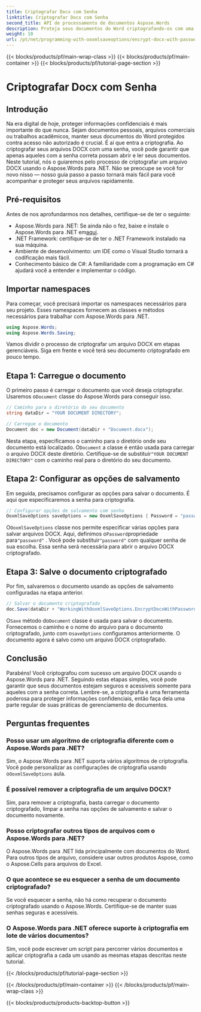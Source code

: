 ```yaml
---
title: Criptografar Docx com Senha
linktitle: Criptografar Docx com Senha
second_title: API de processamento de documentos Aspose.Words
description: Proteja seus documentos do Word criptografando-os com uma senha usando o Aspose.Words para .NET. Siga nosso guia passo a passo para proteger suas informações confidenciais.
weight: 10
url: /pt/net/programming-with-ooxmlsaveoptions/encrypt-docx-with-password/
---
```


{{< blocks/products/pf/main-wrap-class >}}
{{< blocks/products/pf/main-container >}}
{{< blocks/products/pf/tutorial-page-section >}}

# Criptografar Docx com Senha

## Introdução

Na era digital de hoje, proteger informações confidenciais é mais importante do que nunca. Sejam documentos pessoais, arquivos comerciais ou trabalhos acadêmicos, manter seus documentos do Word protegidos contra acesso não autorizado é crucial. É aí que entra a criptografia. Ao criptografar seus arquivos DOCX com uma senha, você pode garantir que apenas aqueles com a senha correta possam abrir e ler seus documentos. Neste tutorial, nós o guiaremos pelo processo de criptografar um arquivo DOCX usando o Aspose.Words para .NET. Não se preocupe se você for novo nisso — nosso guia passo a passo tornará mais fácil para você acompanhar e proteger seus arquivos rapidamente.

## Pré-requisitos

Antes de nos aprofundarmos nos detalhes, certifique-se de ter o seguinte:

-  Aspose.Words para .NET: Se ainda não o fez, baixe e instale o Aspose.Words para .NET em[aqui](https://releases.aspose.com/words/net/).
- .NET Framework: certifique-se de ter o .NET Framework instalado na sua máquina.
- Ambiente de desenvolvimento: um IDE como o Visual Studio tornará a codificação mais fácil.
- Conhecimento básico de C#: A familiaridade com a programação em C# ajudará você a entender e implementar o código.

## Importar namespaces

Para começar, você precisará importar os namespaces necessários para seu projeto. Esses namespaces fornecem as classes e métodos necessários para trabalhar com Aspose.Words para .NET.

```csharp
using Aspose.Words;
using Aspose.Words.Saving;
```

Vamos dividir o processo de criptografar um arquivo DOCX em etapas gerenciáveis. Siga em frente e você terá seu documento criptografado em pouco tempo.

## Etapa 1: Carregue o documento

 O primeiro passo é carregar o documento que você deseja criptografar. Usaremos o`Document` classe do Aspose.Words para conseguir isso.

```csharp
// Caminho para o diretório do seu documento
string dataDir = "YOUR DOCUMENT DIRECTORY";  

// Carregue o documento
Document doc = new Document(dataDir + "Document.docx");
```

 Nesta etapa, especificamos o caminho para o diretório onde seu documento está localizado. O`Document` a classe é então usada para carregar o arquivo DOCX deste diretório. Certifique-se de substituir`"YOUR DOCUMENT DIRECTORY"` com o caminho real para o diretório do seu documento.

## Etapa 2: Configurar as opções de salvamento

Em seguida, precisamos configurar as opções para salvar o documento. É aqui que especificaremos a senha para criptografia.

```csharp
// Configurar opções de salvamento com senha
OoxmlSaveOptions saveOptions = new OoxmlSaveOptions { Password = "password" };
```

 O`OoxmlSaveOptions` classe nos permite especificar várias opções para salvar arquivos DOCX. Aqui, definimos o`Password`propriedade para`"password"` . Você pode substituir`"password"` com qualquer senha de sua escolha. Essa senha será necessária para abrir o arquivo DOCX criptografado.

## Etapa 3: Salve o documento criptografado

Por fim, salvaremos o documento usando as opções de salvamento configuradas na etapa anterior.

```csharp
// Salvar o documento criptografado
doc.Save(dataDir + "WorkingWithOoxmlSaveOptions.EncryptDocxWithPassword.docx", saveOptions);
```

 O`Save` método do`Document` classe é usada para salvar o documento. Fornecemos o caminho e o nome do arquivo para o documento criptografado, junto com o`saveOptions` configuramos anteriormente. O documento agora é salvo como um arquivo DOCX criptografado.

## Conclusão

Parabéns! Você criptografou com sucesso um arquivo DOCX usando o Aspose.Words para .NET. Seguindo estas etapas simples, você pode garantir que seus documentos estejam seguros e acessíveis somente para aqueles com a senha correta. Lembre-se, a criptografia é uma ferramenta poderosa para proteger informações confidenciais, então faça dela uma parte regular de suas práticas de gerenciamento de documentos.

## Perguntas frequentes

### Posso usar um algoritmo de criptografia diferente com o Aspose.Words para .NET?

Sim, o Aspose.Words para .NET suporta vários algoritmos de criptografia. Você pode personalizar as configurações de criptografia usando o`OoxmlSaveOptions` aula.

### É possível remover a criptografia de um arquivo DOCX?

Sim, para remover a criptografia, basta carregar o documento criptografado, limpar a senha nas opções de salvamento e salvar o documento novamente.

### Posso criptografar outros tipos de arquivos com o Aspose.Words para .NET?

O Aspose.Words para .NET lida principalmente com documentos do Word. Para outros tipos de arquivo, considere usar outros produtos Aspose, como o Aspose.Cells para arquivos do Excel.

### O que acontece se eu esquecer a senha de um documento criptografado?

Se você esquecer a senha, não há como recuperar o documento criptografado usando o Aspose.Words. Certifique-se de manter suas senhas seguras e acessíveis.

### O Aspose.Words para .NET oferece suporte à criptografia em lote de vários documentos?

Sim, você pode escrever um script para percorrer vários documentos e aplicar criptografia a cada um usando as mesmas etapas descritas neste tutorial.

{{< /blocks/products/pf/tutorial-page-section >}}

{{< /blocks/products/pf/main-container >}}
{{< /blocks/products/pf/main-wrap-class >}}

{{< blocks/products/products-backtop-button >}}
